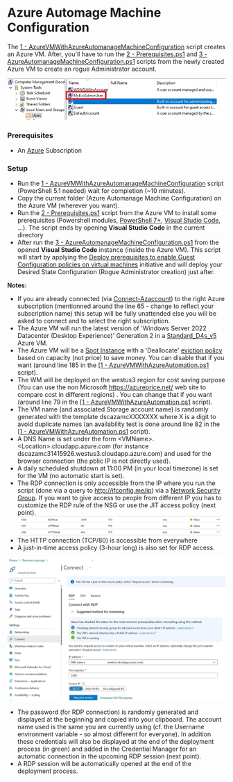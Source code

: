 # Azure Automage Machine Configuration

The [1 - AzureVMWithAzureAutomanageMachineConfiguration](1%20-%20AzureVMWithAzureAutomanageMachineConfiguration.ps1) script creates an Azure VM. After, you'll have to run the [2 - Prerequisites.ps1](2%20-%20Prerequisites.ps1) and [3 - AzureAutomanageMachineConfiguration.ps1](3%20-%20AzureAutomanageMachineConfiguration.ps1) scripts from the newly created Azure VM to create an rogue Administrator account.

![](docs/rogueadmin.jpg)
### Prerequisites 

  * An [Azure](https://portal.azure.com) Subscription

### Setup

* Run the [1 - AzureVMWithAzureAutomanageMachineConfiguration](1%20-%20AzureVMWithAzureAutomanageMachineConfiguration.ps1) script (PowerShell 5.1 needed) wait for completion (~10 minutes).
* Copy the current folder (Azure Automanage Machine Configuration)  on the Azure VM (wherever you want).
* Run the [2 - Prerequisites.ps1](2%20-%20Prerequisites.ps1) script from the Azure VM to install some prerequisites (Powershell modules, [PowerShell 7+](https://github.com/PowerShell/powershell/releases), [Visual Studio Code](https://code.visualstudio.com/), ...).  The script ends by opening **Visual Studio Code** in the current directory
* After run the [3 - AzureAutomanageMachineConfiguration.ps1](3%20-%20AzureAutomanageMachineConfiguration.ps1) from the opened **Visual Studio Code** instance (inside the Azure VM). This script will start by applying the [Deploy prerequisites to enable Guest Configuration policies on virtual machines](https://github.com/Azure/azure-policy/blob/master/built-in-policies/policySetDefinitions/Guest%20Configuration/GuestConfiguration_Prerequisites.json) initiative and will deploy your Desired State Configuration (Rogue Administrator creation) just after.



**Notes:**
* If you are already connected (via [Connect-Azaccount](https://learn.microsoft.com/en-us/powershell/module/az.accounts/connect-azaccount)) to the right Azure subscription (mentionned around the line 65 - change to reflect your subscription name) this setup will be fully unattended else you will be asked to connect and to select the right subscription. 
* The Azure VM will run the latest version of 'Windows Server 2022 Datacenter (Desktop Experience)' Generation 2 in a [Standard_D4s_v5](https://learn.microsoft.com/en-us/azure/virtual-machines/dv5-dsv5-series) Azure VM.
* The Azure VM will be a [Spot Instance](https://learn.microsoft.com/en-us/azure/virtual-machines/spot-vms) with a 'Deallocate' [eviction policy](https://learn.microsoft.com/en-us/azure/architecture/guide/spot/spot-eviction#eviction-policy) based on capacity (not price) to save money. You can disable that if you want (around line 185 in the [[1 - AzureVMWithAzureAutomation.ps1](./1%20-%20AzureVMWithAzureAutomation.ps1) script).
* The WM will be deployed on the westus3 region for cost saving purpose (You can use the non Microsoft https://azureprice.net/ web site to compare cost in different regions) . You can change  that if you want (around line 79 in the [[1 - AzureVMWithAzureAutomation.ps1](./1%20-%20AzureVMWithAzureAutomation.ps1) script).
* The VM name (and associated Storage account name) is randomly generated with the template dscazamcXXXXXXX where X is a digit to avoid duplicate names (an availability test is done around line 82 in the [[1 - AzureVMWithAzureAutomation.ps1](./1%20-%20AzureVMWithAzureAutomation.ps1) script).
* A DNS Name is set under the form \<VMName\>.\<Location\>.cloudapp.azure.com (for instance dscazamc31415926.westus3.cloudapp.azure.com) and used for the browser connection (the pblic IP is not directly used).
* A daily scheduled shutdown at 11:00 PM (in your local timezone) is set for the VM (no automatic start is set).
* The RDP connection is only accessible from the IP where you run the script (done via a query to http://ifconfig.me/ip) via a [Network Security Group](https://learn.microsoft.com/en-us/azure/virtual-network/network-security-group-how-it-works). If you want to give access to people from different IP you has to customize the RDP rule of the NSG or use the JIT access policy (next point).
![](docs/nsg.jpg)
* The HTTP connection (TCP/80) is accessible from everywhere
* A just-in-time access policy (3-hour long) is also set for RDP access.

![](docs/jit.jpg)

* The password (for RDP connection) is randomly generated and displayed at the beginning and copied into your clipboard. The account name used is the same you are currently using (cf. the Username environment variable - so almost different for everyone). In addition these credentials will also be displayed at the end of the deployment process (in green) and added in the Credential Manager for an automatic connection in the upcoming RDP session (next point).
* A RDP session will be automatically opened at the end of the deployment process.